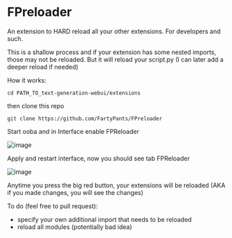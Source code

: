# FPreloader

An extension to HARD reload all your other extensions. For developers and such.

This is a shallow process and if your extension has some nested imports, those may not be reloaded. But it will reload your script.py
(I can later add a deeper reload if needed)

How it works:
```
cd PATH_TO_text-generation-webui/extensions
```
then clone this repo
```
git clone https://github.com/FartyPants/FPreloader
```

Start ooba and in Interface enable FPReloader

![image](https://github.com/FartyPants/FPreloader/assets/23346289/2389911c-15e2-475f-89e5-3f36f7008610)

Apply and restart interface, now you should see tab FPReloader

![image](https://github.com/FartyPants/FPreloader/assets/23346289/133c7b9c-203d-4448-a542-7fa11408de4b)

Anytime you press the big red button, your extensions will be reloaded (AKA if you made changes, you will see the changes)

To do (feel free to pull request):
- specify your own additional import that needs to be reloaded
- reload all modules (potentially bad idea)

